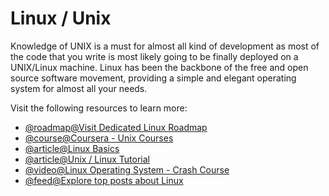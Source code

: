 # Linux / Unix

Knowledge of UNIX is a must for almost all kind of development as most of the code that you write is most likely going to be finally deployed on a UNIX/Linux machine. Linux has been the backbone of the free and open source software movement, providing a simple and elegant operating system for almost all your needs.

Visit the following resources to learn more:

- [@roadmap@Visit Dedicated Linux Roadmap](https://roadmap.sh/linux)
- [@course@Coursera - Unix Courses](https://www.coursera.org/courses?query=unix)
- [@article@Linux Basics](https://dev.to/rudrakshi99/linux-basics-2onj)
- [@article@Unix / Linux Tutorial](https://www.tutorialspoint.com/unix/index.htm)
- [@video@Linux Operating System - Crash Course](https://www.youtube.com/watch?v=ROjZy1WbCIA)
- [@feed@Explore top posts about Linux](https://app.daily.dev/tags/linux?ref=roadmapsh)